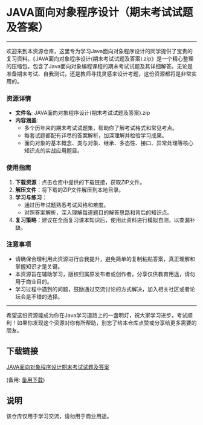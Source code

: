 # JAVA面向对象程序设计（期末考试试题及答案）

---

欢迎来到本资源仓库，这里专为学习Java面向对象程序设计的同学提供了宝贵的复习资料。《JAVA面向对象程序设计(期末考试试题及答案).zip》是一个精心整理的压缩包，包含了Java面向对象编程课程的期末考试试题及其详细解答。无论是准备期末考试、自我测试，还是教师寻找灵感来设计考题，这份资源都将是非常实用的。

### 资源详情

- **文件名**: JAVA面向对象程序设计(期末考试试题及答案).zip
- **内容涵盖**:
  - 多个历年来的期末考试试题集，帮助你了解考试格式和常见考点。
  - 每套试题都配有详尽的答案解析，加深理解并检验学习成果。
  - 面向对象的基本概念、类与对象、继承、多态性、接口、异常处理等核心知识点的实战应用题目。
  
### 使用指南

1. **下载资源**：点击仓库中提供的下载链接，获取ZIP文件。
2. **解压文件**：将下载的ZIP文件解压到本地目录。
3. **学习与练习**：
   - 通过历年试题熟悉考试风格和难度。
   - 对照答案解析，深入理解每道题目的解答思路和背后的知识点。
4. **复习策略**：建议在全面复习课本知识后，使用此资料进行模拟自测，以查漏补缺。

### 注意事项

- 请确保合理利用此资源进行自我提升，避免简单的复制粘贴答案，真正理解和掌握知识才是关键。
- 本资源旨在辅助学习，版权归属原发布者或创作者，分享仅供教育用途，请勿用于商业目的。
- 学习过程中遇到的问题，鼓励通过交流讨论的方式解决，加入相关社区或者论坛会是不错的选择。

---

希望这份资源能成为你在Java学习道路上的一盏明灯，祝大家学习进步，考试顺利！如果你发现这个资源对你有所帮助，别忘了给本仓库点赞或分享给更多需要的朋友。

## 下载链接
[JAVA面向对象程序设计期末考试试题及答案](https://pan.quark.cn/s/b799a10cb231) 

(备用: [备用下载](https://pan.baidu.com/s/1MnLcCpdISUSekqeo9NAF_g?pwd=1234))

## 说明

该仓库仅用于学习交流，请勿用于商业用途。

